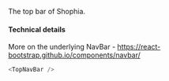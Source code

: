 The top bar of Shophia.

#### Technical details
More on the underlying NavBar - https://react-bootstrap.github.io/components/navbar/

```js
<TopNavBar />
```